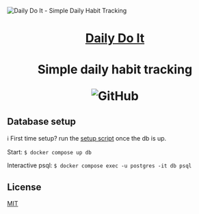![Daily Do It - Simple Daily Habit Tracking](https://dailydoit.online/img/og-v1.jpg)

<div align='center'>
  <h1><a href="https://dailydoit.online/">Daily Do It</a><h1>
  <p>Simple daily habit tracking</p>
  <img alt="GitHub" src="https://img.shields.io/github/license/ollieri3/daily-do-it">
</div>

## Database setup

ℹ️ First time setup? run the [setup script](/db/setup.js) once the db is up.

Start: `$ docker compose up db`

Interactive psql: `$ docker compose exec -u postgres -it db psql`

## License

[MIT](LICENSE)
